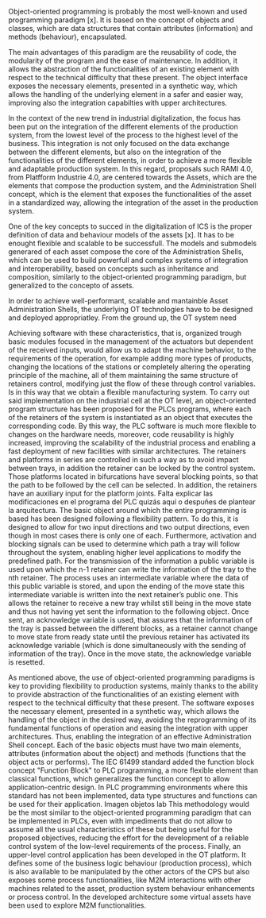 Object-oriented programming is probably the most well-known and used programming paradigm [x]. It is based on the concept of objects and classes, which are data structures that contain attributes (information) and methods (behaviour), encapsulated.

The main advantages of this paradigm are the reusability of code, the modularity of the program and the ease of maintenance. In addition, it allows the abstraction of the functionalities of an existing element with respect to the technical difficulty that these present. The object interface exposes the necessary elements, presented in a synthetic way, which allows the handling of the underlying element in a safer and easier way, improving also the integration capabilties with upper architectures.

In the context of the new trend in industrial digitalization, the focus has been put on the integration of the different elements of the production system, from the lowest level of the process to the highest level of the business. This integration is not only focused on the data exchange between the different elements, but also on the integration of the functionalities of the different elements, in order to achieve a more flexible and adaptable production system. In this regard, proposals such RAMI 4.0, from Platfform Industrie 4.0, are centered towards the Assets, which are the elements that compose the production system, and the Administration Shell concept, which is the element that exposes the functionalities of the asset in a standardized way, allowing the integration of the asset in the production system.

One of the key concepts to succed in the digitalization of ICS is the proper definition of data and behaviour models of the assets [x]. It has to be enought flexible and scalable to be successfull. The models and submodels generared of each asset compose the core of the Administration Shells, which can be used to build powerfull and complex systems of integration and interoperability, based on concepts such as inheritance and composition, similarly to the object-oriented programming paradigm, but generalized to the concepto of assets.

In order to achieve well-performant, scalable and mantainble Asset Administration Shells, the underlying OT technologies have to be designed and deployed appropriatley. From the ground up, the OT system need 

Achieving software with these characteristics, that is, organized trough basic modules focused in the management of the actuators but dependent of the received inputs, would allow us to adapt the machine behavior, to the requirements of the operation, for example adding more types of products, changing the locations of the stations or completely altering the operating principle of the machine, all of them maintaining the same structure of retainers control, modifying just the flow of these through control variables. Is in this way that we obtain a flexible manufacturing system.
To carry out said implementation on the industrial cell at the OT level, an object-oriented program structure has been proposed for the PLCs programs, where each of the retainers of the system is instantiated as an object that executes the corresponding code. By this way, the PLC software is much more flexible to changes on the hardware needs, moreover, code reusability is highly increased, improving the scalability of the industrial process and enabling a fast deployment of new facilities with similar architectures.
The retainers and platforms in series are controlled in such a way as to avoid impact between trays, in addition the retainer can be locked by the control system. Those platforms located in bifurcations have several blocking points, so that the path to be followed by the cell can be selected. In addition, the retainers have an auxiliary input for the platform joints.
Falta explicar las modificaciones en el programa del PLC quizás aquí o despuñes de plantear la arquitectura.
The basic object around which the entire programming is based has been designed following a flexibility pattern. To do this, it is designed to allow for two input directions and two output directions, even though in most cases there is only one of each. Furthermore, activation and blocking signals can be used to determine which path a tray will follow throughout the system, enabling higher level applications to modify the predefined path. 
For the transmission of the information a public variable is used upon which the n-1 retainer can write the information of the tray to the nth retainer. The process uses an intermediate variable where the data of this public variable is stored, and upon the ending of the move state this intermediate variable is written into the next retainer’s public one. This allows the retainer to receive a new tray whilst still being in the move state and  thus not having yet sent the information to the following object. Once sent, an acknowledge variable is used, that assures that the information of the tray is passed between the different blocks, as a retainer cannot change to move state from ready state until the previous retainer has activated its acknowledge variable (which is done simultaneously with the sending of information of the tray). Once in the move state, the acknowledge variable is resetted.   

As mentioned above, the use of object-oriented programming paradigms is key to providing flexibility to production systems, mainly thanks to the ability to provide abstraction of the functionalities of an existing element with respect to the technical difficulty that these present. The software exposes the necessary element, presented in a synthetic way, which allows the handling of the object in the desired way, avoiding the reprogramming of its fundamental functions of operation and easing the integration with upper architectures. Thus, enabling the integration of an effective Administration Shell concept.
Each of the basic objects must have two main elements, attributes (information about the object) and methods (functions that the object acts or performs). The IEC 61499 standard added the function block concept "Function Block" to PLC programming, a more flexible element than classical functions, which generalizes the function concept to allow application-centric design. In PLC programming environments where this standard has not been implemented, data type structures and functions can be used for their application.
Imagen objetos lab
This methodology would be the most similar to the object-oriented programming paradigm that can be implemented in PLCs, even with impediments that do not allow to assume all the usual characteristics of these but being useful for the proposed objectives, reducing the effort for the development of a reliable control system of the low-level requirements of the process.
Finally, an upper-level control application has been developed in the OT platform. It defines some of the business logic behaviour (production process), which is also available to be manipulated by the other actors of the CPS but also exposes some process functionalities, like M2M interactions with other machines related to the asset, production system behaviour enhancements or process control. In the developed architecture some virtual assets have been used to explore M2M functionalities.

